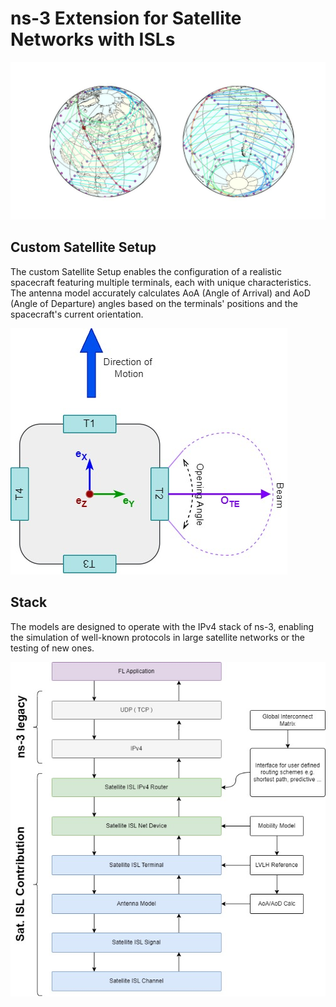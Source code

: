 
# ns-3 Extension for Satellite Networks with ISLs

![](./doc/global-traffic-plot-delta.jpg)


## Custom Satellite Setup
The custom Satellite Setup enables the configuration of a realistic spacecraft featuring multiple terminals, each with unique characteristics. The antenna model accurately calculates AoA (Angle of Arrival) and AoD (Angle of Departure) angles based on the terminals' positions and the spacecraft's current orientation.

![](./doc/satellite-terminal-setup.jpg)

## Stack

The models are designed to operate with the IPv4 stack of ns-3, enabling the simulation of well-known protocols in large satellite networks or the testing of new ones.

![](./doc/isl-network-stack.jpg)
